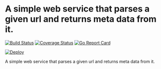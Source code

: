 A simple web service that parses a given url and returns meta data from it.
=======
[![Build Status](https://travis-ci.org/cenkcorapci/go-parse-url.svg?branch=master)](https://travis-ci.org/cenkcorapci/go-parse-url)
[![Coverage Status](https://coveralls.io/repos/github/cenkcorapci/go-parse-url/badge.svg?branch=master)](https://coveralls.io/github/cenkcorapci/go-parse-url?branch=master)
[![Go Report Card](https://goreportcard.com/badge/github.com/cenkcorapci/go-parse-url)](https://goreportcard.com/report/github.com/cenkcorapci/go-parse-url)

[![Deploy](https://www.herokucdn.com/deploy/button.svg)](https://heroku.com/deploy)

A simple web service that parses a given url and returns meta data from it.
